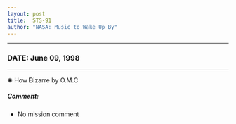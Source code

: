 ```yaml
---
layout: post
title:  STS-91
author: "NASA: Music to Wake Up By"
---
```


----
### DATE: June 09, 1998
----
✺ How Bizarre by O.M.C

##### Comment:
* No mission comment
